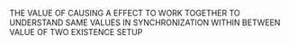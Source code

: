 THE VALUE OF CAUSING A EFFECT TO WORK TOGETHER TO UNDERSTAND SAME VALUES IN SYNCHRONIZATION WITHIN BETWEEN VALUE OF TWO EXISTENCE SETUP
